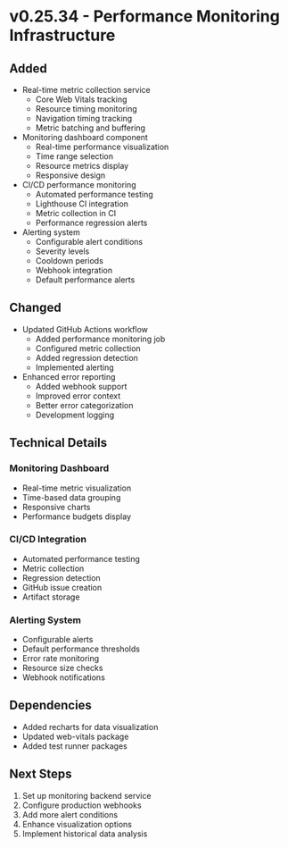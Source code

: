 # v0.25.34 - Performance Monitoring Infrastructure

## Added
- Real-time metric collection service
  - Core Web Vitals tracking
  - Resource timing monitoring
  - Navigation timing tracking
  - Metric batching and buffering
- Monitoring dashboard component
  - Real-time performance visualization
  - Time range selection
  - Resource metrics display
  - Responsive design
- CI/CD performance monitoring
  - Automated performance testing
  - Lighthouse CI integration
  - Metric collection in CI
  - Performance regression alerts
- Alerting system
  - Configurable alert conditions
  - Severity levels
  - Cooldown periods
  - Webhook integration
  - Default performance alerts

## Changed
- Updated GitHub Actions workflow
  - Added performance monitoring job
  - Configured metric collection
  - Added regression detection
  - Implemented alerting
- Enhanced error reporting
  - Added webhook support
  - Improved error context
  - Better error categorization
  - Development logging

## Technical Details
### Monitoring Dashboard
- Real-time metric visualization
- Time-based data grouping
- Responsive charts
- Performance budgets display

### CI/CD Integration
- Automated performance testing
- Metric collection
- Regression detection
- GitHub issue creation
- Artifact storage

### Alerting System
- Configurable alerts
- Default performance thresholds
- Error rate monitoring
- Resource size checks
- Webhook notifications

## Dependencies
- Added recharts for data visualization
- Updated web-vitals package
- Added test runner packages

## Next Steps
1. Set up monitoring backend service
2. Configure production webhooks
3. Add more alert conditions
4. Enhance visualization options
5. Implement historical data analysis

